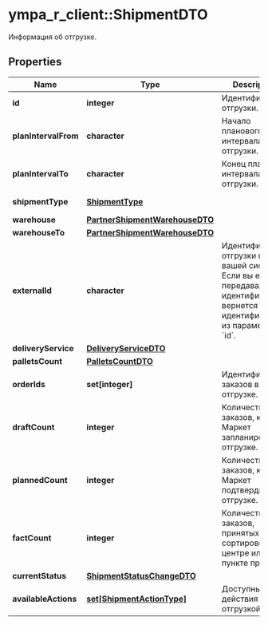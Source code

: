 # ympa_r_client::ShipmentDTO

Информация об отгрузке.

## Properties
Name | Type | Description | Notes
------------ | ------------- | ------------- | -------------
**id** | **integer** | Идентификатор отгрузки. | [optional] 
**planIntervalFrom** | **character** | Начало планового интервала отгрузки. | [optional] 
**planIntervalTo** | **character** | Конец планового интервала отгрузки. | [optional] 
**shipmentType** | [**ShipmentType**](ShipmentType.md) |  | [optional] [Enum: ] 
**warehouse** | [**PartnerShipmentWarehouseDTO**](PartnerShipmentWarehouseDTO.md) |  | [optional] 
**warehouseTo** | [**PartnerShipmentWarehouseDTO**](PartnerShipmentWarehouseDTO.md) |  | [optional] 
**externalId** | **character** | Идентификатор отгрузки в вашей системе. Если вы еще не передавали идентификатор, вернется идентификатор из параметра &#x60;id&#x60;. | [optional] 
**deliveryService** | [**DeliveryServiceDTO**](DeliveryServiceDTO.md) |  | [optional] 
**palletsCount** | [**PalletsCountDTO**](PalletsCountDTO.md) |  | [optional] 
**orderIds** | **set[integer]** | Идентификаторы заказов в отгрузке. | 
**draftCount** | **integer** | Количество заказов, которое Маркет запланировал к отгрузке. | [optional] 
**plannedCount** | **integer** | Количество заказов, которое Маркет подтвердил к отгрузке. | [optional] 
**factCount** | **integer** | Количество заказов, принятых в сортировочном центре или пункте приема. | [optional] 
**currentStatus** | [**ShipmentStatusChangeDTO**](ShipmentStatusChangeDTO.md) |  | [optional] 
**availableActions** | [**set[ShipmentActionType]**](ShipmentActionType.md) | Доступные действия над отгрузкой. | 


